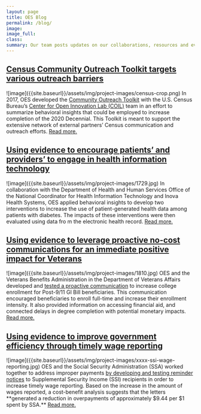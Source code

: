 ```yaml
---
layout: page
title: OES Blog
permalink: /blog/
image:
image_full: 
class:
summary: Our team posts updates on our collaborations, resources and evidence utilization
---
```


<h2><a href="/blog/census-toolkit/">Census Community Outreach Toolkit targets various outreach barriers</a></h2>
![image]({{site.baseurl}}/assets/img/project-images/census-crop.png)
In 2017, OES developed the <a href="{{site.baseurl}}/othercollabs/census-community-outreach-toolkit"> Community Outreach Toolkit</a> with the U.S. Census Bureau’s <a href="https://opportunity.census.gov/coil/">Center for Open Innovation Lab (COIL)</a> team in an effort to summarize behavioral insights that could be employed to increase completion of the 2020 Decennial. This Toolkit is meant to support the extensive network of external partners’ Census communication and outreach efforts.
  <a href="/blog/census-toolkit/">Read more.</a>

<h2><a href="https://oes.gsa.gov/blog/health-it-technology/">Using evidence to encourage patients’ and providers’ to engage in health information technology</a></h2>
![image]({{site.baseurl}}/assets/img/project-images/1729.jpg)
In collaboration with the Department of Health and Human Services Office of the National Coordinator for Health Information Technology and Inova Health Systems, OES applied behavioral insights to develop two interventions to increase the use of patient-generated health data among patients with diabetes. The impacts of these interventions were then evaluated using data fro
m the electronic health record. 
<a href="https://oes.gsa.gov/blog/health-it-technology/">Read more.</a> 


<h2><a href="https://oes.gsa.gov/blog/gi-bill-communication/">Using evidence to leverage proactive no-cost communications for an immediate positive impact for Veterans</a></h2>
![image]({{site.baseurl}}/assets/img/project-images/1810.jpg)
OES and the Veterans Benefits Administration in the Department of Veterans Affairs developed and <a href="https://oes.gsa.gov/projects/gi-bill-proactive-communication/">tested a proactive communication</a> to increase college enrollment for Post-9/11 GI Bill beneficiaries. This communication encouraged beneficiaries to enroll full-time and increase their enrollment intensity. It also provided information on accessing financial aid, and connected delays in degree completion with potential monetary impacts. <a href="https://oes.gsa.gov/blog/gi-bill-communication/">Read more.</a>


<h2><a href="https://oes.gsa.gov/blog/wage-reporting/">Using evidence to improve government efficiency through timely wage reporting</a></h2>
![image]({{site.baseurl}}/assets/img/project-images/xxxx-ssi-wage-reporting.jpg)
OES and the Social Security Administration (SSA) worked together to address improper payments <a href="https://oes.gsa.gov/projects/ssi-wage-reporting/">by developing and testing reminder notices</a> to Supplemental Security Income (SSI) recipients in order to increase timely wage reporting. Based on the increase in the amount of wages reported, a cost-benefit analysis suggests that the letters **generated a reduction in overpayments of approximately $9.44 per $1 spent by SSA.** <a href="https://oes.gsa.gov/blog/wage-reporting/">Read more.</a>
